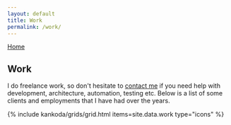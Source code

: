 ```yaml
---
layout: default
title: Work
permalink: /work/
---
```


<article>
  <a class="back-button" href="/">
    Home
  </a>
  <h1>Work</h1>
  <p>
    I do freelance work, so don't hesitate to <a href="mailto:{{site.email}}">contact me</a> if you need help with development, architecture, automation, testing etc. Below is a list of some clients and employments that I have had over the years. 
  </p>
</article>

{% include kankoda/grids/grid.html items=site.data.work type="icons" %}